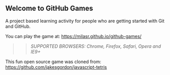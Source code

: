 ## Welcome to GitHub Games

A project based learning activity for people who are getting started with Git and GitHub.

You can play the game at: https://milasr.github.io/github-games/

>> _*SUPPORTED BROWSERS*: Chrome, Firefox, Safari, Opera and IE9+_

This fun open source game was cloned from: https://github.com/jakesgordon/javascript-tetris
